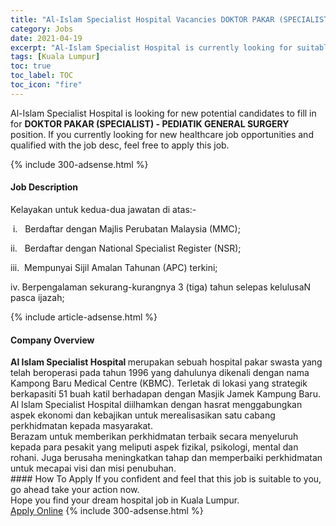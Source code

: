 ```yaml
---
title: "Al-Islam Specialist Hospital Vacancies DOKTOR PAKAR (SPECIALIST) - PEDIATIK  GENERAL SURGERY" 
category: Jobs 
date: 2021-04-19 
excerpt: "Al-Islam Specialist Hospital is currently looking for suitable person to fill in the DOKTOR PAKAR (SPECIALIST) - PEDIATIK  GENERAL SURGERY which positioned at Kuala Lumpur" 
tags: [Kuala Lumpur] 
toc: true 
toc_label: TOC 
toc_icon: "fire" 
--- 
```


<p>Al-Islam Specialist Hospital is looking for new potential candidates to fill in for <b>DOKTOR PAKAR (SPECIALIST) - PEDIATIK  GENERAL SURGERY</b> position. If you currently looking for new healthcare job opportunities and qualified with the job desc, feel free to apply this job.
</p>{% include 300-adsense.html %} 
<div><div><h4>Job Description</h4></div><div><div><span><div><p>Kelayakan untuk kedua-dua jawatan di atas:-</p><p>&#160;i.&#160;&#160;&#160;Berdaftar dengan Majlis Perubatan Malaysia (MMC);</p><p>ii.&#160;&#160;&#160;Berdaftar dengan National Specialist Register (NSR);</p><p>iii.&#160;&#160;Mempunyai Sijil Amalan Tahunan (APC) terkini;</p><p>iv.&#160;Berpengalaman sekurang-kurangnya 3 (tiga) tahun selepas kelulusaN pasca ijazah;</p></div></span></div></div></div> 
{% include article-adsense.html %} 
<div><div><h4>Company Overview</h4></div><div><div><span><div><div><strong>Al Islam Specialist Hospital </strong>merupakan sebuah hospital pakar swasta yang telah beroperasi pada tahun 1996 yang dahulunya dikenali dengan nama Kampong Baru Medical Centre (KBMC). Terletak di lokasi yang strategik berkapasiti 51 buah katil berhadapan dengan Masjik Jamek Kampung Baru.&#160; Al Islam Specialist Hospital diilhamkan dengan hasrat menggabungkan aspek ekonomi dan kebajikan untuk merealisasikan satu cabang perkhidmatan kepada masyarakat.</div>
<div>Berazam untuk memberikan perkhidmatan terbaik secara menyeluruh kepada para pesakit yang meliputi aspek fizikal, psikologi, mental dan rohani. Juga berusaha meningkatkan tahap dan memperbaiki perkhidmatan untuk mecapai visi dan misi penubuhan.</div></div></span></div></div></div> 
#### How To Apply 
If you confident and feel that this job is suitable to you, go ahead take your action now. <br/> 
Hope you find your dream hospital job in Kuala Lumpur. <br/> 
<a href="https://www.jobstreet.com.my/en/job/doktor-pakar-specialist-pediatik-general-surgery-4540813?jobId=jobstreet-my-job-4540813" class="btn btn--warning" target="_blank" rel="nofollow noopenner">Apply Online</a> 
{% include 300-adsense.html %} 